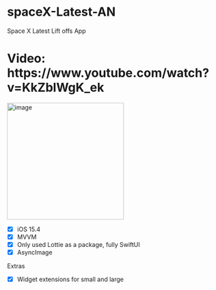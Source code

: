# spaceX-Latest-AN
Space X Latest Lift offs App 



<p align="center">
<h1>Video: 
https://www.youtube.com/watch?v=KkZblWgK_ek</h1>

  <img width="273" alt="image" src="https://user-images.githubusercontent.com/96667197/177437486-510abd74-7fbe-409b-8250-a7812d7ac83d.png">


  
</p>


- [x] iOS 15.4
- [x] MVVM
- [x] Only used Lottie as a package, fully SwiftUI
- [x] AsyncImage

Extras
- [x] Widget extensions for small and large

